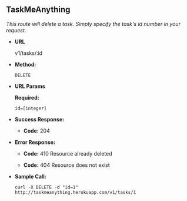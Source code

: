**TaskMeAnything**
----
*This route will delete a task. Simply specify the task's id number in your request.*

* **URL**

  v1/tasks/:id

* **Method:**

  `DELETE`

*  **URL Params**

   **Required:**

   `id=[integer]`

* **Success Response:**


  * **Code:** 204 <br />

* **Error Response:**

  * **Code:** 410 Resource already deleted<br />

  * **Code:** 404 Resource does not exist<br />

* **Sample Call:**

  `curl -X DELETE -d "id=1" http://taskmeanything.herokuapp.com/v1/tasks/1`



